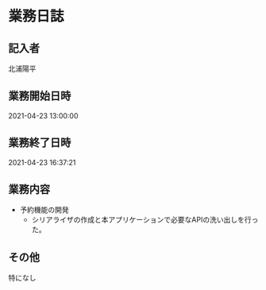 # 業務日誌

## 記入者

北浦陽平

## 業務開始日時

2021-04-23 13:00:00

## 業務終了日時

2021-04-23 16:37:21

## 業務内容

- 予約機能の開発
	- シリアライザの作成と本アプリケーションで必要なAPIの洗い出しを行った。

## その他

特になし